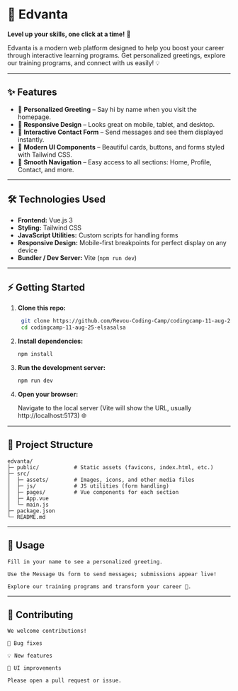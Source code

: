 # 🚀 Edvanta

**Level up your skills, one click at a time!** 🎯

Edvanta is a modern web platform designed to help you boost your career through interactive learning programs. Get personalized greetings, explore our training programs, and connect with us easily! 💡

---

## ✨ Features

- 👋 **Personalized Greeting** – Say hi by name when you visit the homepage.
- 📱 **Responsive Design** – Looks great on mobile, tablet, and desktop.
- 📝 **Interactive Contact Form** – Send messages and see them displayed instantly.
- 🎨 **Modern UI Components** – Beautiful cards, buttons, and forms styled with Tailwind CSS.
- 🚀 **Smooth Navigation** – Easy access to all sections: Home, Profile, Contact, and more.

---

## 🛠 Technologies Used

- **Frontend:** Vue.js 3
- **Styling:** Tailwind CSS
- **JavaScript Utilities:** Custom scripts for handling forms
- **Responsive Design:** Mobile-first breakpoints for perfect display on any device
- **Bundler / Dev Server:** Vite (`npm run dev`)

---

## ⚡ Getting Started

1. **Clone this repo:**
   ```bash
    git clone https://github.com/Revou-Coding-Camp/codingcamp-11-aug-25-elsasalsa.git
    cd codingcamp-11-aug-25-elsasalsa
   
2. **Install dependencies:**
   ```bash
   npm install

3. **Run the development server:**
   ```bash
   npm run dev

4. **Open your browser:**
   
    Navigate to the local server (Vite will show the URL, usually http://localhost:5173) 🌐

---

## 📁 Project Structure

    edvanta/
    ├─ public/           # Static assets (favicons, index.html, etc.)
    ├─ src/
    │  ├─ assets/        # Images, icons, and other media files
    │  ├─ js/            # JS utilities (form handling)
    │  ├─ pages/         # Vue components for each section
    │  ├─ App.vue
    │  └─ main.js
    ├─ package.json
    └─ README.md

---

## 💬 Usage

    Fill in your name to see a personalized greeting.

    Use the Message Us form to send messages; submissions appear live!

    Explore our training programs and transform your career 🚀.

---

## 🤝 Contributing

    We welcome contributions!

    🐞 Bug fixes

    💡 New features

    🎨 UI improvements

    Please open a pull request or issue.